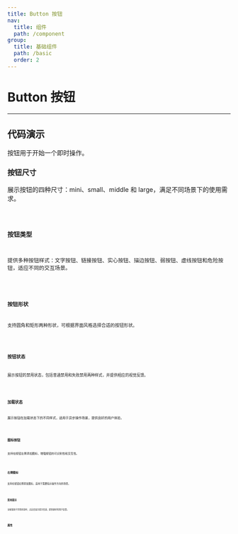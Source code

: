 ```yaml
---
title: Button 按钮
nav:
  title: 组件
  path: /component
group:
  title: 基础组件
  path: /basic
  order: 2
---
```


# Button 按钮
---

## 代码演示

按钮用于开始一个即时操作。

### 按钮尺寸
展示按钮的四种尺寸：mini、small、middle 和 large，满足不同场景下的使用需求。

<code src="./__fixtures__/size.tsx" />

### 按钮类型
提供多种按钮样式：文字按钮、链接按钮、实心按钮、描边按钮、弱按钮、虚线按钮和危险按钮，适应不同的交互场景。

<code src="./__fixtures__/type.tsx" />

### 按钮形状
支持圆角和矩形两种形状，可根据界面风格选择合适的按钮形状。

<code src="./__fixtures__/shape.tsx" />

### 按钮状态
展示按钮的禁用状态，包括普通禁用和失败禁用两种样式，并提供相应的视觉反馈。

<code src="./__fixtures__/status.tsx" />

### 加载状态
展示按钮在加载状态下的不同样式，适用于异步操作场景，提供良好的用户体验。

<code src="./__fixtures__/loading.tsx" />

### 图标按钮
支持在按钮左侧添加图标，增强按钮的可识别性和交互性。

<code src="./__fixtures__/icon.tsx" />

### 右侧图标
支持在按钮右侧添加图标，适用于需要指示操作方向的场景。

<code src="./__fixtures__/iconRight.tsx" />

### 禁用提示
当按钮处于禁用状态时，点击会显示提示信息，提供更好的用户反馈。

<code src="./__fixtures__/disabledTip.tsx" />

## 属性

<API hideTitle src="./Button.tsx"></API>
